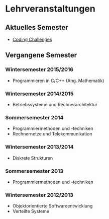 # Lehrveranstaltungen

## Aktuelles Semester
* [Coding Challenges](./lvs/codingchallenges.md)

## Vergangene Semester

### Wintersemester 2015/2016
* Programmieren in C/C++ (Ang. Mathematik)

### Wintersemester 2014/2015
* Betriebssysteme und Rechnerarchitektur

### Sommersemester 2014
* Programmiermethoden und -techniken
* Rechnernetze und Telekommunikation

### Wintersemester 2013/2014
* Diskrete Strukturen

### Sommersemester 2013
* Programmiermethoden und -techniken

### Wintersemester 2012/2013
* Objektorientierte Softwareentwicklung
* Verteilte Systeme

